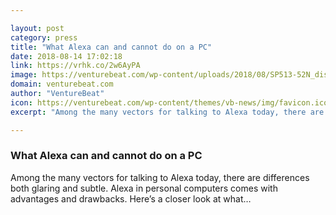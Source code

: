 ```yaml
---

layout: post
category: press
title: "What Alexa can and cannot do on a PC"
date: 2018-08-14 17:02:18
link: https://vrhk.co/2w6AyPA
image: https://venturebeat.com/wp-content/uploads/2018/08/SP513-52N_display_mode_Alexa.jpg?fit=1500%2C974&strip=all
domain: venturebeat.com
author: "VentureBeat"
icon: https://venturebeat.com/wp-content/themes/vb-news/img/favicon.ico
excerpt: "Among the many vectors for talking to Alexa today, there are differences both glaring and subtle. Alexa in personal computers comes with advantages and drawbacks. Here’s a closer look at what…"

---
```


### What Alexa can and cannot do on a PC

Among the many vectors for talking to Alexa today, there are differences both glaring and subtle. Alexa in personal computers comes with advantages and drawbacks. Here’s a closer look at what…